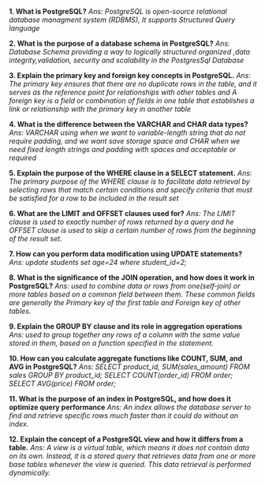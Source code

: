 


**1. What is PostgreSQL?**
*Ans: PostgreSQL is open-source relational database managment system (RDBMS), It supports Structured Query language*

**2. What is the purpose of a database schema in PostgreSQL?**
*Ans: Database Schema providing a way to logically structured organized ,data integrity,validation, security and scalability in  the PostgresSql Database*

**3. Explain the primary key and foreign key concepts in PostgreSQL.**
*Ans: The primary key ensures that there are no duplicate rows in the table, and it serves as the reference point for relationships with other tables and A foreign key is a field or combination of fields in one table that establishes a link or relationship with the primary key in another table*

**4. What is the difference between the VARCHAR and CHAR data types?**
*Ans: VARCHAR using when we want to variable-length string that do not require padding, and we want save storage space and CHAR when we need fixed length strings and padding with spaces and acceptable or required*

**5. Explain the purpose of the WHERE clause in a SELECT statement.**
*Ans: The primary purpose of the WHERE clause is to facilitate data retrieval by selecting rows that match certain conditions and specify criteria that must be satisfied for a row to be included in the result set*

**6. What are the LIMIT and OFFSET clauses used for?**
*Ans: The LIMIT clause is used to exactly number of rows returned by a query and he OFFSET clause is used to skip a certain number of rows from the beginning of the result set.*

**7. How can you perform data modification using UPDATE statements?**
*Ans: update students set age=24 where student_id=2;*

**8. What is the significance of the JOIN operation, and how does it work in PostgreSQL?**
*Ans:  used to combine data or rows from one(self-join) or more tables based on a common field between them. These common fields are generally the Primary key of the first table and Foreign key of other tables.*

**9. Explain the GROUP BY clause and its role in aggregation operations**
*Ans: used to group together any rows of a column with the same value stored in them, based on a function specified in the statement.*


**10. How can you calculate aggregate functions like COUNT, SUM, and AVG in PostgreSQL?**
*Ans: SELECT product_id, SUM(sales_amount) FROM sales GROUP BY product_id; SELECT COUNT(order_id) FROM order; SELECT AVG(price) FROM order;*

**11. What is the purpose of an index in PostgreSQL, and how does it optimize query performance**
*Ans: An index allows the database server to find and retrieve specific rows much faster than it could do without an index.*

**12. Explain the concept of a PostgreSQL view and how it differs from a table.**
*Ans: A view is a virtual table, which means it does not contain data on its own. Instead, it is a stored query that retrieves data from one or more base tables whenever the view is queried. This data retrieval is performed dynamically.*